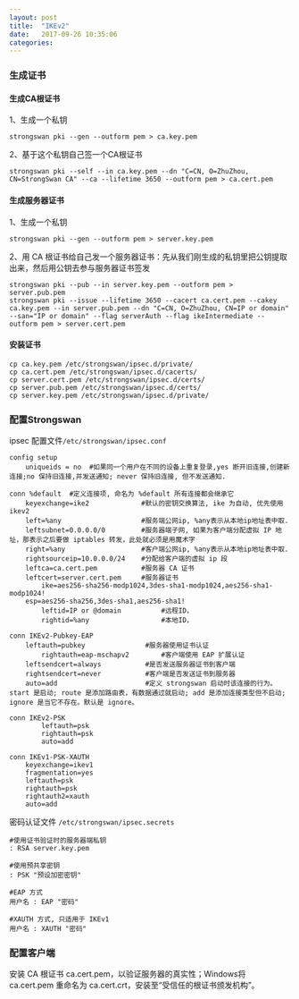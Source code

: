 ```yaml
---
layout: post
title:  "IKEv2"
date:   2017-09-26 10:35:06
categories:
---
```


### 生成证书

#### 生成CA根证书

1、生成一个私钥
```
strongswan pki --gen --outform pem > ca.key.pem
```
2、基于这个私钥自己签一个CA根证书
```
strongswan pki --self --in ca.key.pem --dn "C=CN, O=ZhuZhou, CN=StrongSwan CA" --ca --lifetime 3650 --outform pem > ca.cert.pem
```
#### 生成服务器证书
1、生成一个私钥
```
strongswan pki --gen --outform pem > server.key.pem
```
2、用 CA 根证书给自己发一个服务器证书：先从我们刚生成的私钥里把公钥提取出来，然后用公钥去参与服务器证书签发
```
strongswan pki --pub --in server.key.pem --outform pem > server.pub.pem
strongswan pki --issue --lifetime 3650 --cacert ca.cert.pem --cakey ca.key.pem --in server.pub.pem --dn "C=CN, O=ZhuZhou, CN=IP or domain" --san="IP or domain" --flag serverAuth --flag ikeIntermediate --outform pem > server.cert.pem
```
#### 安装证书
```
cp ca.key.pem /etc/strongswan/ipsec.d/private/
cp ca.cert.pem /etc/strongswan/ipsec.d/cacerts/
cp server.cert.pem /etc/strongswan/ipsec.d/certs/
cp server.pub.pem /etc/strongswan/ipsec.d/certs/
cp server.key.pem /etc/strongswan/ipsec.d/private/
```
### 配置Strongswan
ipsec 配置文件`/etc/strongswan/ipsec.conf`
```
config setup
	uniqueids = no  #如果同一个用户在不同的设备上重复登录,yes 断开旧连接,创建新连接;no 保持旧连接,并发送通知; never 保持旧连接, 但不发送通知.

conn %default  #定义连接项, 命名为 %default 所有连接都会继承它
	keyexchange=ike2             #默认的密钥交换算法, ike 为自动, 优先使用 ikev2
	left=%any                    #服务端公网ip, %any表示从本地ip地址表中取.
	leftsubnet=0.0.0.0/0         #服务器端子网, 如果为客户端分配虚拟 IP 地址，那表示之后要做 iptables 转发，此处就必须是用魔术字
	right=%any                   #客户端公网ip, %any表示从本地ip地址表中取.
 	rightsourceip=10.0.0.0/24    #分配给客户端的虚拟 ip 段
	leftca=ca.cert.pem           #服务器 CA 证书
	leftcert=server.cert.pem     #服务器证书
        ike=aes256-sha256-modp1024,3des-sha1-modp1024,aes256-sha1-modp1024!
	esp=aes256-sha256,3des-sha1,aes256-sha1!
        leftid=IP or @domain          #远程ID，
        rightid=%any                  #本地ID，

conn IKEv2-Pubkey-EAP	
	leftauth=pubkey               #服务器使用证书认证
       	rightauth=eap-mschapv2        #客户端使用 EAP 扩展认证
	leftsendcert=always           #是否发送服务器证书到客户端	
	rightsendcert=never           #客户端是否发送证书到服务器
	auto=add                      #定义 strongswan 启动时该连接的行为。start 是启动; route 是添加路由表，有数据通过就启动; add 是添加连接类型但不启动; ignore 是当它不存在。默认是 ignore。

conn IKEv2-PSK
        leftauth=psk
        rightauth=psk
        auto=add
        
conn IKEv1-PSK-XAUTH
	keyexchange=ikev1
	fragmentation=yes
	leftauth=psk
	rightauth=psk
	rightauth2=xauth
	auto=add
```

密码认证文件 `/etc/strongswan/ipsec.secrets`

```
#使用证书验证时的服务器端私钥
: RSA server.key.pem

#使用预共享密钥
: PSK "预设加密密钥"

#EAP 方式
用户名 : EAP "密码"

#XAUTH 方式, 只适用于 IKEv1
用户名 : XAUTH "密码"
```
### 配置客户端
安装 CA 根证书 ca.cert.pem，以验证服务器的真实性；Windows将 ca.cert.pem 重命名为 ca.cert.crt，安装至“受信任的根证书颁发机构”。
